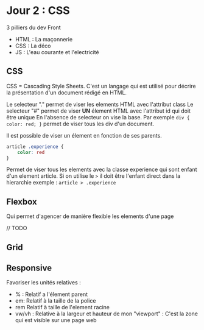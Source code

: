 # Jour 2 : CSS 

3 pilliers du dev Front 
- HTML : La maçonnerie
- CSS : La déco
- JS : L'eau courante et l'electricité

## CSS 

CSS = Cascading Style Sheets. C'est un langage qui est utilisé pour décrire la présentation d'un document rédigé en HTML.

Le selecteur "." permet de viser les elements HTML avec l'attribut class
Le selecteur "#" permet de viser **UN** élement HTML avec l'attribut id qui doit être unique
En l'absence de selecteur on vise la base. Par exemple `div { color: red; }` permet de viser tous les div d'un document.

Il est possible de viser un élement en fonction de ses parents.
```css
article .experience {
    color: red
}
```

Permet de viser tous les elements avec la classe experience qui sont enfant d'un element article.
Si on utilise le `>` il doit être l'enfant direct dans la hierarchie exemple : `article > .experience`

## Flexbox 

Qui permet d'agencer de manière flexible les elements d'une page 

// TODO

## Grid 

## Responsive 

Favoriser les unités relatives : 
- % : Relatif a l'élement parent
- em: Relatif à la taille de la police
- rem Relatif à taille de l'element racine
- vw/vh : Relative à la largeur et hauteur de mon "viewport" : C'est la zone qui est visible sur une page web